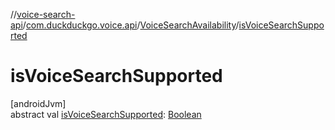 //[voice-search-api](../../../index.md)/[com.duckduckgo.voice.api](../index.md)/[VoiceSearchAvailability](index.md)/[isVoiceSearchSupported](is-voice-search-supported.md)

# isVoiceSearchSupported

[androidJvm]\
abstract val [isVoiceSearchSupported](is-voice-search-supported.md): [Boolean](https://kotlinlang.org/api/latest/jvm/stdlib/kotlin/-boolean/index.html)
